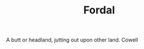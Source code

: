 ---
title: Fordal
letter: F
permalink: "/definitions/bld-fordal.html"
body: A butt or headland, jutting out upon other land. Cowell
published_at: '2018-07-07'
source: Black's Law Dictionary 2nd Ed (1910)
layout: post
---